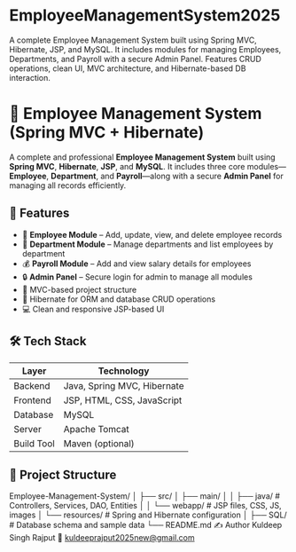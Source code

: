 # EmployeeManagementSystem2025
A complete Employee Management System built using Spring MVC, Hibernate, JSP, and MySQL. It includes modules for managing Employees, Departments, and Payroll with a secure Admin Panel. Features CRUD operations, clean UI, MVC architecture, and Hibernate-based DB interaction.
# 💼 Employee Management System (Spring MVC + Hibernate)

A complete and professional **Employee Management System** built using **Spring MVC**, **Hibernate**, **JSP**, and **MySQL**. It includes three core modules—**Employee**, **Department**, and **Payroll**—along with a secure **Admin Panel** for managing all records efficiently.

## 🚀 Features

- 👤 **Employee Module** – Add, update, view, and delete employee records
- 🏢 **Department Module** – Manage departments and list employees by department
- 💰 **Payroll Module** – Add and view salary details for employees
- 🔒 **Admin Panel** – Secure login for admin to manage all modules
- 🧩 MVC-based project structure
- 💾 Hibernate for ORM and database CRUD operations
- 💻 Clean and responsive JSP-based UI

## 🛠️ Tech Stack

| Layer       | Technology                |
|-------------|---------------------------|
| Backend     | Java, Spring MVC, Hibernate |
| Frontend    | JSP, HTML, CSS, JavaScript |
| Database    | MySQL                     |
| Server      | Apache Tomcat             |
| Build Tool  | Maven (optional)          |

## 📂 Project Structure

Employee-Management-System/
│
├── src/
│ ├── main/
│ │ ├── java/ # Controllers, Services, DAO, Entities
│ │ └── webapp/ # JSP files, CSS, JS, images
│ └── resources/ # Spring and Hibernate configuration
│
├── SQL/ # Database schema and sample data
└── README.md
✍️ Author
Kuldeep Singh Rajput
📧 kuldeeprajput2025new@gmail.com

